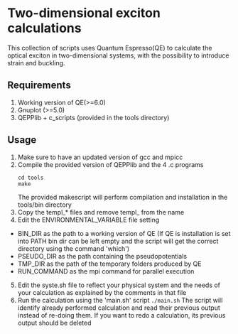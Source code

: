 # Two-dimensional exciton calculations
This collection of scripts uses Quantum Espresso(QE) to calculate the optical exciton
in two-dimensional systems, with the possibility to introduce strain and buckling.

## Requirements
  1. Working version of QE(>=6.0)
  2. Gnuplot (>=5.0)
  3. QEPPlib + c_scripts (provided in the tools directory)

## Usage
  1. Make sure to have an updated version of gcc and mpicc
  2. Compile the provided version of QEPPlib and the 4 .c programs
      ```
      cd tools
      make
      ```
      The provided makescript will perform compilation and installation in the tools/bin directory
  3. Copy the templ_* files and remove templ_ from the name
  4. Edit the ENVIRONMENTAL_VARIABLE file setting 
   * BIN_DIR as the path to a working version of QE (If QE is installation is set into PATH bin dir can be left empty and the script will get the correct directory using the command 'which')
   * PSEUDO_DIR as the path containing the pseudopotentials
   * TMP_DIR as the path of the temporary folders produced by QE
   * RUN_COMMAND as the mpi command for parallel execution
  5. Edit the syste.sh file to reflect your physical system and the needs of your calculation as explained by the comments in that file
  6. Run the calculation using the 'main.sh' script
    ```
    ./main.sh
    ```
  The script will identify already performed calculation and read their previous output instead of re-doing them. If you want to redo a calculation, its previous output should be deleted
